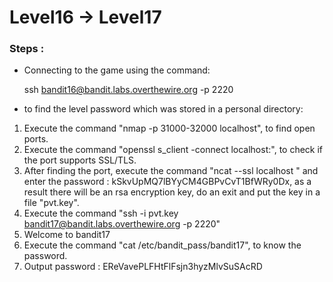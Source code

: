 # Level16 -> Level17

### Steps :
-  Connecting to the game using the command:
    
    ssh bandit16@bandit.labs.overthewire.org -p 2220


-  to find the level password which was stored in a personal directory:
1. Execute the command "nmap -p 31000-32000 localhost", to find open ports.
2. Execute the command "openssl s_client -connect localhost:<port>", to check if the port supports SSL/TLS.
3. After finding the port, execute the command "ncat --ssl localhost <port>" and enter the password : kSkvUpMQ7lBYyCM4GBPvCvT1BfWRy0Dx,
as a result there will be an rsa encryption key, do an exit and put the key in a file "pvt.key".
4. Execute the command "ssh -i pvt.key bandit17@bandit.labs.overthewire.org -p 2220"
5. Welcome to bandit17
6. Execute the command "cat /etc/bandit_pass/bandit17", to know the password.
7. Output password : EReVavePLFHtFlFsjn3hyzMlvSuSAcRD



